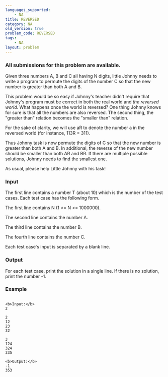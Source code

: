 ```yaml
---
languages_supported:
    - NA
title: REVERSED
category: NA
old_version: true
problem_code: REVERSED
tags:
    - NA
layout: problem
---
```

###  All submissions for this problem are available. 

Given three numbers A, B and C all having N digits, little Johnny needs to write a program to permute the digits of the number C so that the new number is greater than both A and B.

This problem would be so easy if Johnny's teacher didn't require that Johnny's program must be correct in both the real world and _the reversed world_. What happens once the world is reversed? One thing Johnny knows for sure is that all the numbers are also reversed. The second thing, the "greater than" relation becomes the "smaller than" relation.

For the sake of clarity, we will use aR to denote the number a in the reversed world (for instance, 113R = 311).

Thus Johnny task is now permute the digits of C so that the new number is greater than both A and B. In additional, the reverse of the new number should be smaller than both AR and BR. If there are multiple possible solutions, Johnny needs to find the smallest one.

As usual, please help Little Johnny with his task!

### Input

The first line contains a number T (about 10) which is the number of the test cases. Each test case has the following form.

The first line contains N (1 <= N <= 1000000).

The second line contains the number A.

The third line contains the number B.

The fourth line contains the number C.

Each test case's input is separated by a blank line.

### Output

For each test case, print the solution in a single line. If there is no solution, print the number -1.

### Example

```

<b>Input:</b>
2

2
12
23
32

3
124
324
335

<b>Output:</b>
-1
353

```